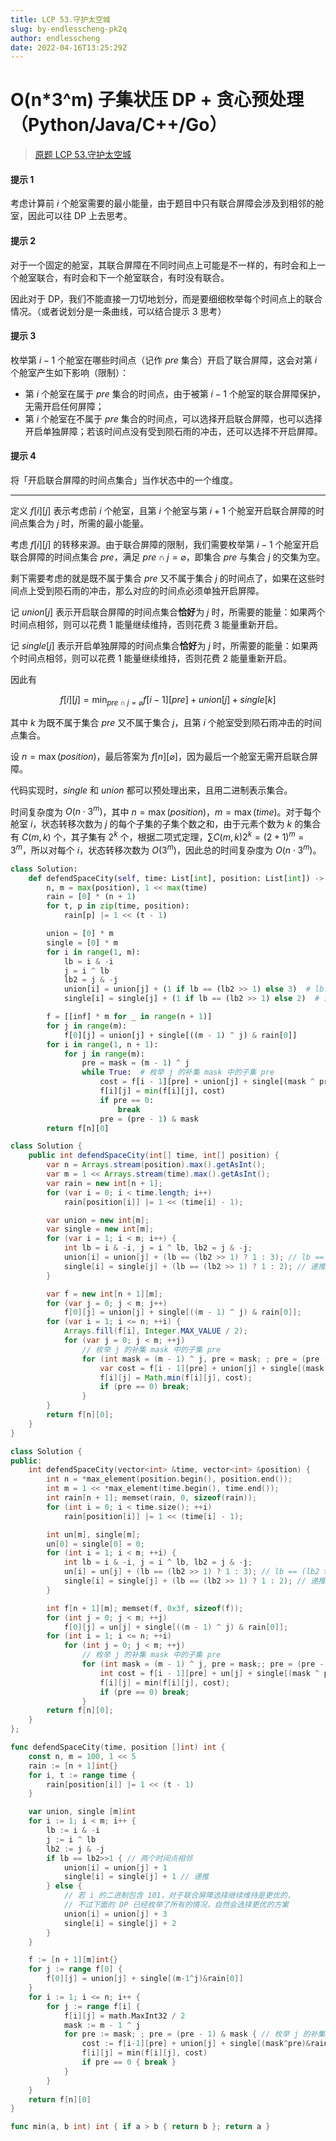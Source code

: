 ```yaml
---
title: LCP 53.守护太空城
slug: by-endlesscheng-pk2q
author: endlesscheng
date: 2022-04-16T13:25:29Z
---
```

# O(n*3^m) 子集状压 DP + 贪心预处理（Python/Java/C++/Go）
 
> [原题 LCP 53.守护太空城](https://leetcode.cn/problems/EJvmW4)
#### 提示 1

考虑计算前 $i$ 个舱室需要的最小能量，由于题目中只有联合屏障会涉及到相邻的舱室，因此可以往 DP 上去思考。

#### 提示 2

对于一个固定的舱室，其联合屏障在不同时间点上可能是不一样的，有时会和上一个舱室联合，有时会和下一个舱室联合，有时没有联合。

因此对于 DP，我们不能直接一刀切地划分，而是要细细枚举每个时间点上的联合情况。（或者说划分是一条曲线，可以结合提示 3 思考）

#### 提示 3

枚举第 $i-1$ 个舱室在哪些时间点（记作 $\textit{pre}$ 集合）开启了联合屏障，这会对第 $i$ 个舱室产生如下影响（限制）：

- 第 $i$ 个舱室在属于 $\textit{pre}$ 集合的时间点，由于被第 $i-1$ 个舱室的联合屏障保护，无需开启任何屏障；
- 第 $i$ 个舱室在不属于 $\textit{pre}$ 集合的时间点，可以选择开启联合屏障，也可以选择开启单独屏障；若该时间点没有受到陨石雨的冲击，还可以选择不开启屏障。

#### 提示 4

将「开启联合屏障的时间点集合」当作状态中的一个维度。

---

定义 $f[i][j]$ 表示考虑前 $i$ 个舱室，且第 $i$ 个舱室与第 $i+1$ 个舱室开启联合屏障的时间点集合为 $j$ 时，所需的最小能量。

考虑 $f[i][j]$ 的转移来源。由于联合屏障的限制，我们需要枚举第 $i-1$ 个舱室开启联合屏障的时间点集合 $\textit{pre}$，满足 $\textit{pre}\cap j=\varnothing$，即集合 $\textit{pre}$ 与集合 $j$ 的交集为空。

剩下需要考虑的就是既不属于集合 $\textit{pre}$ 又不属于集合 $j$ 的时间点了，如果在这些时间点上受到陨石雨的冲击，那么对应的时间点必须单独开启屏障。

记 $\textit{union}[j]$ 表示开启联合屏障的时间点集合**恰好**为 $j$ 时，所需要的能量：如果两个时间点相邻，则可以花费 $1$ 能量继续维持，否则花费 $3$ 能量重新开启。

记 $\textit{single}[j]$ 表示开启单独屏障的时间点集合**恰好**为 $j$ 时，所需要的能量：如果两个时间点相邻，则可以花费 $1$ 能量继续维持，否则花费 $2$ 能量重新开启。

因此有

$$
f[i][j] = \min_{\textit{pre}\cap j=\varnothing} f[i-1][\textit{pre}] + \textit{union}[j] + \textit{single}[k]
$$

其中 $k$ 为既不属于集合 $\textit{pre}$ 又不属于集合 $j$，且第 $i$ 个舱室受到陨石雨冲击的时间点集合。

设 $n=\max(\textit{position})$，最后答案为 $f[n][\varnothing]$，因为最后一个舱室无需开启联合屏障。

代码实现时，$\textit{single}$ 和 $\textit{union}$ 都可以预处理出来，且用二进制表示集合。

时间复杂度为 $O(n\cdot 3^m)$，其中 $n=\max(\textit{position})$，$m=\max(\textit{time})$。对于每个舱室 $i$，状态转移次数为 $j$ 的每个子集的子集个数之和，由于元素个数为 $k$ 的集合有 $C(m,k)$ 个，其子集有 $2^k$ 个，根据二项式定理，$\sum C(m,k)2^k = (2+1)^m = 3^m$，所以对每个 $i$，状态转移次数为 $O(3^m)$，因此总的时间复杂度为 $O(n\cdot 3^m)$。

```Python [sol1-Python3]
class Solution:
    def defendSpaceCity(self, time: List[int], position: List[int]) -> int:
        n, m = max(position), 1 << max(time)
        rain = [0] * (n + 1)
        for t, p in zip(time, position):
            rain[p] |= 1 << (t - 1)

        union = [0] * m
        single = [0] * m
        for i in range(1, m):
            lb = i & -i
            j = i ^ lb
            lb2 = j & -j
            union[i] = union[j] + (1 if lb == (lb2 >> 1) else 3)  # lb == (lb2 >> 1) 表示两个时间点相邻
            single[i] = single[j] + (1 if lb == (lb2 >> 1) else 2)  # 递推

        f = [[inf] * m for _ in range(n + 1)]
        for j in range(m):
            f[0][j] = union[j] + single[((m - 1) ^ j) & rain[0]]
        for i in range(1, n + 1):
            for j in range(m):
                pre = mask = (m - 1) ^ j
                while True:  # 枚举 j 的补集 mask 中的子集 pre
                    cost = f[i - 1][pre] + union[j] + single[(mask ^ pre) & rain[i]]
                    f[i][j] = min(f[i][j], cost)
                    if pre == 0:
                        break
                    pre = (pre - 1) & mask
        return f[n][0]
```



```java [sol1-Java]
class Solution {
    public int defendSpaceCity(int[] time, int[] position) {
        var n = Arrays.stream(position).max().getAsInt();
        var m = 1 << Arrays.stream(time).max().getAsInt();
        var rain = new int[n + 1];
        for (var i = 0; i < time.length; i++)
            rain[position[i]] |= 1 << (time[i] - 1);

        var union = new int[m];
        var single = new int[m];
        for (var i = 1; i < m; i++) {
            int lb = i & -i, j = i ^ lb, lb2 = j & -j;
            union[i] = union[j] + (lb == (lb2 >> 1) ? 1 : 3); // lb == (lb2 >> 1) 表示两个时间点相邻
            single[i] = single[j] + (lb == (lb2 >> 1) ? 1 : 2); // 递推
        }

        var f = new int[n + 1][m];
        for (var j = 0; j < m; j++)
            f[0][j] = union[j] + single[((m - 1) ^ j) & rain[0]];
        for (var i = 1; i <= n; ++i) {
            Arrays.fill(f[i], Integer.MAX_VALUE / 2);
            for (var j = 0; j < m; ++j)
                // 枚举 j 的补集 mask 中的子集 pre
                for (int mask = (m - 1) ^ j, pre = mask; ; pre = (pre - 1) & mask) {
                    var cost = f[i - 1][pre] + union[j] + single[(mask ^ pre) & rain[i]];
                    f[i][j] = Math.min(f[i][j], cost);
                    if (pre == 0) break;
                }
        }
        return f[n][0];
    }
}
```


```C++ [sol1-C++]
class Solution {
public:
    int defendSpaceCity(vector<int> &time, vector<int> &position) {
        int n = *max_element(position.begin(), position.end());
        int m = 1 << *max_element(time.begin(), time.end());
        int rain[n + 1]; memset(rain, 0, sizeof(rain));
        for (int i = 0; i < time.size(); ++i)
            rain[position[i]] |= 1 << (time[i] - 1);

        int un[m], single[m];
        un[0] = single[0] = 0;
        for (int i = 1; i < m; ++i) {
            int lb = i & -i, j = i ^ lb, lb2 = j & -j;
            un[i] = un[j] + (lb == (lb2 >> 1) ? 1 : 3); // lb == (lb2 >> 1) 表示两个时间点相邻
            single[i] = single[j] + (lb == (lb2 >> 1) ? 1 : 2); // 递推
        }

        int f[n + 1][m]; memset(f, 0x3f, sizeof(f));
        for (int j = 0; j < m; ++j)
            f[0][j] = un[j] + single[((m - 1) ^ j) & rain[0]];
        for (int i = 1; i <= n; ++i)
            for (int j = 0; j < m; ++j)
                // 枚举 j 的补集 mask 中的子集 pre
                for (int mask = (m - 1) ^ j, pre = mask;; pre = (pre - 1) & mask) {
                    int cost = f[i - 1][pre] + un[j] + single[(mask ^ pre) & rain[i]];
                    f[i][j] = min(f[i][j], cost);
                    if (pre == 0) break;
                }
        return f[n][0];
    }
};
```

```go [sol1-Go]
func defendSpaceCity(time, position []int) int {
	const n, m = 100, 1 << 5
	rain := [n + 1]int{}
	for i, t := range time {
		rain[position[i]] |= 1 << (t - 1)
	}

	var union, single [m]int
	for i := 1; i < m; i++ {
		lb := i & -i
		j := i ^ lb
		lb2 := j & -j
		if lb == lb2>>1 { // 两个时间点相邻
			union[i] = union[j] + 1
			single[i] = single[j] + 1 // 递推
		} else {
			// 若 i 的二进制包含 101，对于联合屏障选择继续维持是更优的，
			// 不过下面的 DP 已经枚举了所有的情况，自然会选择更优的方案
			union[i] = union[j] + 3
			single[i] = single[j] + 2
		}
	}

	f := [n + 1][m]int{}
	for j := range f[0] {
		f[0][j] = union[j] + single[(m-1^j)&rain[0]]
	}
	for i := 1; i <= n; i++ {
		for j := range f[i] {
			f[i][j] = math.MaxInt32 / 2
			mask := m - 1 ^ j
			for pre := mask; ; pre = (pre - 1) & mask { // 枚举 j 的补集 mask 中的子集 pre
				cost := f[i-1][pre] + union[j] + single[(mask^pre)&rain[i]]
				f[i][j] = min(f[i][j], cost)
				if pre == 0 { break }
			}
		}
	}
	return f[n][0]
}

func min(a, b int) int { if a > b { return b }; return a }
```
